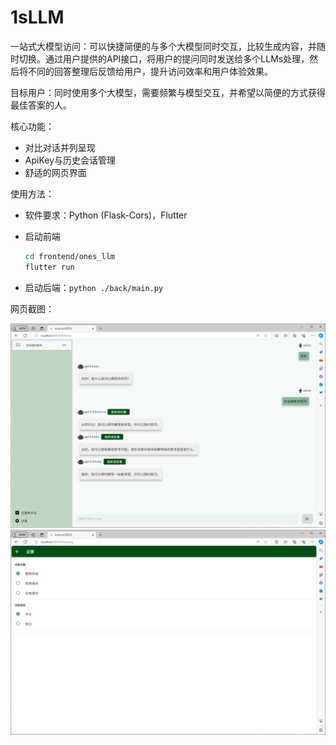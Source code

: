 # 1sLLM

一站式大模型访问：可以快捷简便的与多个大模型同时交互，比较生成内容，并随时切换。通过用户提供的API接口，将用户的提问同时发送给多个LLMs处理，然后将不同的回答整理后反馈给用户，提升访问效率和用户体验效果。

目标用户：同时使用多个大模型，需要频繁与模型交互，并希望以简便的方式获得最佳答案的人。

核心功能：

* 对比对话并列呈现
* ApiKey与历史会话管理
* 舒适的网页界面

使用方法：

* 软件要求：Python (Flask-Cors)，Flutter
* 启动前端

  ```bash
  cd frontend/ones_llm
  flutter run
  ```

* 启动后端：`python ./back/main.py`

网页截图：

![主界面](screenshots/1.png)
![设置（暂定）](screenshots/2.png)
